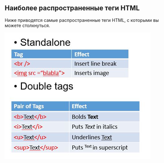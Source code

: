 ## Наиболее распространенные теги HTML

<!-- needs update -->

Ниже приводятся самые распространенные теги HTML, с которыми вы можете столкнуться.

![](../_img/11_b_tags_html.jpg)
